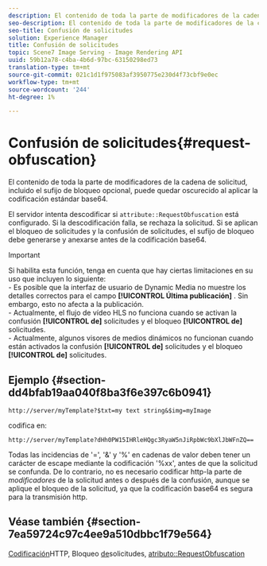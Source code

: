 ```yaml
---
description: El contenido de toda la parte de modificadores de la cadena de solicitud, incluido el sufijo de bloqueo opcional, puede quedar oscurecido al aplicar la codificación estándar base64.
seo-description: El contenido de toda la parte de modificadores de la cadena de solicitud, incluido el sufijo de bloqueo opcional, puede quedar oscurecido al aplicar la codificación estándar base64.
seo-title: Confusión de solicitudes
solution: Experience Manager
title: Confusión de solicitudes
topic: Scene7 Image Serving - Image Rendering API
uuid: 59b12a78-c4ba-4b6d-97bc-63150298ed73
translation-type: tm+mt
source-git-commit: 021c1d1f975083af3950775e230d4f73cbf9e0ec
workflow-type: tm+mt
source-wordcount: '244'
ht-degree: 1%

---
```



# Confusión de solicitudes{#request-obfuscation}

El contenido de toda la parte de modificadores de la cadena de solicitud, incluido el sufijo de bloqueo opcional, puede quedar oscurecido al aplicar la codificación estándar base64.

El servidor intenta descodificar si `attribute::RequestObfuscation` está configurado. Si la descodificación falla, se rechaza la solicitud. Si se aplican el bloqueo de solicitudes y la confusión de solicitudes, el sufijo de bloqueo debe generarse y anexarse antes de la codificación base64.

>[!IMPORTANT]
>
>Si habilita esta función, tenga en cuenta que hay ciertas limitaciones en su uso que incluyen lo siguiente:<br>- Es posible que la interfaz de usuario de Dynamic Media no muestre los detalles correctos para el campo **[!UICONTROL Última publicación]** . Sin embargo, esto no afecta a la publicación.<br>- Actualmente, el flujo de vídeo HLS no funciona cuando se activan la confusión **[!UICONTROL de]** solicitudes y el bloqueo **[!UICONTROL de]** solicitudes.<br>- Actualmente, algunos visores de medios dinámicos no funcionan cuando están activados la confusión **[!UICONTROL de]** solicitudes y el bloqueo **[!UICONTROL de]** solicitudes.

## Ejemplo {#section-dd4bfab19aa040f8ba3f6e397c6b0941}

`http://server/myTemplate?$txt=my text string&$img=myImage`

codifica en:

`http://server/myTemplate?dHh0PW15IHRleHQgc3RyaW5nJiRpbWc9bXlJbWFnZQ==`

Todas las incidencias de &#39;=&#39;, &#39;&amp;&#39; y &#39;%&#39; en cadenas de valor deben tener un carácter de escape mediante la codificación &#39;%xx&#39;, antes de que la solicitud se confunda. De lo contrario, no es necesario codificar http-la parte de *modificadores* de la solicitud antes o después de la confusión, aunque se aplique el bloqueo de la solicitud, ya que la codificación base64 es segura para la transmisión http.

## Véase también {#section-7ea59724c97c4ee9a510dbbc1f79e564}

[Codificación](../../../../../is-api/http-ref/image-serving-api-ref/c-http-protocol-reference/c-syntax-and-features/r-http-encoding.md#reference-bb34dd13f316462695448acfa8f92df7)HTTP, Bloqueo [de](../../../../../is-api/http-ref/image-serving-api-ref/c-http-protocol-reference/c-syntax-and-features/r-request-locking.md#reference-4177193d20774daab0dbf206a927844c)solicitudes, [atributo::RequestObfuscation](../../../../../is-api/image-catalog/image-serving-api-ref/c-image-catalog-reference/c-attributes-reference/r-requestobfuscation.md#reference-730a3330253343f893419ebd52baf0bd)
